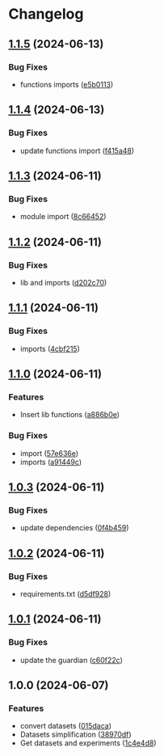 # Changelog

## [1.1.5](https://github.com/jsantos-isep/online_news_classification/compare/v1.1.4...v1.1.5) (2024-06-13)


### Bug Fixes

* functions imports ([e5b0113](https://github.com/jsantos-isep/online_news_classification/commit/e5b0113b1964357fdf41b0b54a28b111ae6afd13))

## [1.1.4](https://github.com/jsantos-isep/online_news_classification/compare/v1.1.3...v1.1.4) (2024-06-13)


### Bug Fixes

* update functions import ([f415a48](https://github.com/jsantos-isep/online_news_classification/commit/f415a485650a20147a3e0b45b766093e71dc6eaa))

## [1.1.3](https://github.com/jsantos-isep/online_news_classification/compare/v1.1.2...v1.1.3) (2024-06-11)


### Bug Fixes

* module import ([8c66452](https://github.com/jsantos-isep/online_news_classification/commit/8c664525bbd0c5bdba7d53882915fe83133eb548))

## [1.1.2](https://github.com/jsantos-isep/online_news_classification/compare/v1.1.1...v1.1.2) (2024-06-11)


### Bug Fixes

* lib and imports ([d202c70](https://github.com/jsantos-isep/online_news_classification/commit/d202c70010d04740008355b14f03be7948259e94))

## [1.1.1](https://github.com/jsantos-isep/online_news_classification/compare/v1.1.0...v1.1.1) (2024-06-11)


### Bug Fixes

* imports ([4cbf215](https://github.com/jsantos-isep/online_news_classification/commit/4cbf215421af95e857647a3421f46c68f74e4e27))

## [1.1.0](https://github.com/jsantos-isep/online_news_classification/compare/v1.0.3...v1.1.0) (2024-06-11)


### Features

* Insert lib functions ([a886b0e](https://github.com/jsantos-isep/online_news_classification/commit/a886b0ebd11375d1cb4d2679f691461d4344afb3))


### Bug Fixes

* import ([57e636e](https://github.com/jsantos-isep/online_news_classification/commit/57e636ee8b129ef2bd0084df88f6f116197cf0ae))
* imports ([a91449c](https://github.com/jsantos-isep/online_news_classification/commit/a91449c05fa246ab489ae33be09682c65fee068b))

## [1.0.3](https://github.com/jsantos-isep/online_news_classification/compare/v1.0.2...v1.0.3) (2024-06-11)


### Bug Fixes

* update dependencies ([0f4b459](https://github.com/jsantos-isep/online_news_classification/commit/0f4b459a5f65601b64f56a77f7cdd1a5deda92c4))

## [1.0.2](https://github.com/jsantos-isep/online_news_classification/compare/v1.0.1...v1.0.2) (2024-06-11)


### Bug Fixes

* requirements.txt ([d5df928](https://github.com/jsantos-isep/online_news_classification/commit/d5df9286456fc7b0b2c026434357f0c071402b03))

## [1.0.1](https://github.com/jsantos-isep/online_news_classification/compare/v1.0.0...v1.0.1) (2024-06-11)


### Bug Fixes

* update the guardian ([c60f22c](https://github.com/jsantos-isep/online_news_classification/commit/c60f22c5f0fd000c70e5e8335d5bede29e12d4f4))

## 1.0.0 (2024-06-07)


### Features

* convert datasets ([015daca](https://github.com/jsantos-isep/online_news_classification/commit/015daca294b83b507fcabf935d0c329265d3e6eb))
* Datasets simplification ([38970df](https://github.com/jsantos-isep/online_news_classification/commit/38970dfed274c98810b648bf74347034e4a27245))
* Get datasets and experiments ([1c4e4d8](https://github.com/jsantos-isep/online_news_classification/commit/1c4e4d86db0fe20f4961d5d2c23d7b9ba292d9e3))

